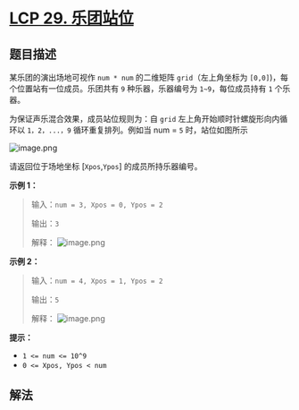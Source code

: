 # [LCP 29. 乐团站位](https://leetcode.cn/problems/SNJvJP)

## 题目描述

<!-- 这里写题目描述 -->

某乐团的演出场地可视作 `num * num` 的二维矩阵 `grid`（左上角坐标为 `[0,0]`)，每个位置站有一位成员。乐团共有 `9` 种乐器，乐器编号为 `1~9`，每位成员持有 `1` 个乐器。

为保证声乐混合效果，成员站位规则为：自 `grid` 左上角开始顺时针螺旋形向内循环以 `1，2，...，9` 循环重复排列。例如当 num = `5` 时，站位如图所示

![image.png](https://fastly.jsdelivr.net/gh/doocs/leetcode@main/lcp/LCP%2029.%20乐团站位/images/1616125411-WOblWH-image.png)

请返回位于场地坐标 [`Xpos`,`Ypos`] 的成员所持乐器编号。

**示例 1：**

> 输入：`num = 3, Xpos = 0, Ypos = 2`
>
> 输出：`3`
>
> 解释：
> ![image.png](https://fastly.jsdelivr.net/gh/doocs/leetcode@main/lcp/LCP%2029.%20乐团站位/images/1616125437-WUOwsu-image.png)

**示例 2：**

> 输入：`num = 4, Xpos = 1, Ypos = 2`
>
> 输出：`5`
>
> 解释：
> ![image.png](https://fastly.jsdelivr.net/gh/doocs/leetcode@main/lcp/LCP%2029.%20乐团站位/images/1616125453-IIDpxg-image.png)

**提示：**

-   `1 <= num <= 10^9`
-   `0 <= Xpos, Ypos < num`

## 解法

<!-- end -->
